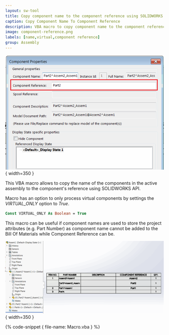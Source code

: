 ```yaml
---
layout: sw-tool
title: Copy component name to the component reference using SOLIDWORKS API
caption: Copy Component Name To Component Reference
description: VBA macro to copy component name to the component reference using SOLIDWORKS with an ability to filter virtual components only
image: component-reference.png
labels: [name,virtual,component reference]
group: Assembly
---
```

![Component reference](component-reference.png){ width=350 }

This VBA macro allows to copy the name of the components in the active assembly to the component's reference using SOLIDWORKS API.

Macro has an option to only process virtual components by settings the *VIRTUAL_ONLY* option to *True*.

~~~ vb
Const VIRTUAL_ONLY As Boolean = True
~~~

This macro can be useful if component names are used to store the project attributes (e.g. Part Number) as component name cannot be added to the Bill Of Materials while Component Reference can be.

![Bill Of Materials with component references](bill-of-materials.png){ width=350 }

{% code-snippet { file-name: Macro.vba } %}
